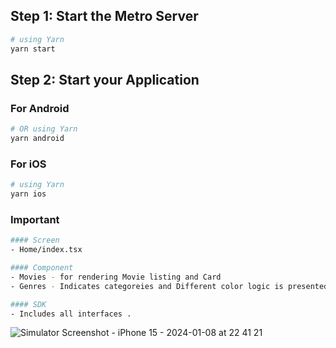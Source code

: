 ## Step 1: Start the Metro Server

```bash
# using Yarn
yarn start
```

## Step 2: Start your Application
### For Android

```bash
# OR using Yarn
yarn android
```
### For iOS

```bash
# using Yarn
yarn ios
```

###  Important

```bash
#### Screen
- Home/index.tsx

#### Component 
- Movies - for rendering Movie listing and Card
- Genres - Indicates categoreies and Different color logic is presented .

#### SDK 
- Includes all interfaces . 
```


![Simulator Screenshot - iPhone 15 - 2024-01-08 at 22 41 21](https://github.com/ZainaliSyed/tmdb-wellxai/assets/24393023/b0ccc3bd-234e-4718-8b22-e20aad491cf1)


